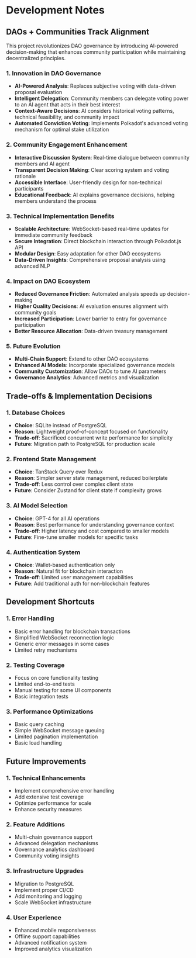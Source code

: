 # Development Notes

## DAOs + Communities Track Alignment

This project revolutionizes DAO governance by introducing AI-powered decision-making that enhances community participation while maintaining decentralized principles.

### 1. Innovation in DAO Governance
- **AI-Powered Analysis**: Replaces subjective voting with data-driven proposal evaluation
- **Intelligent Delegation**: Community members can delegate voting power to an AI agent that acts in their best interest
- **Context-Aware Decisions**: AI considers historical voting patterns, technical feasibility, and community impact
- **Automated Conviction Voting**: Implements Polkadot's advanced voting mechanism for optimal stake utilization

### 2. Community Engagement Enhancement
- **Interactive Discussion System**: Real-time dialogue between community members and AI agent
- **Transparent Decision Making**: Clear scoring system and voting rationale
- **Accessible Interface**: User-friendly design for non-technical participants
- **Educational Feedback**: AI explains governance decisions, helping members understand the process

### 3. Technical Implementation Benefits
- **Scalable Architecture**: WebSocket-based real-time updates for immediate community feedback
- **Secure Integration**: Direct blockchain interaction through Polkadot.js API
- **Modular Design**: Easy adaptation for other DAO ecosystems
- **Data-Driven Insights**: Comprehensive proposal analysis using advanced NLP

### 4. Impact on DAO Ecosystem
- **Reduced Governance Friction**: Automated analysis speeds up decision-making
- **Higher Quality Decisions**: AI evaluation ensures alignment with community goals
- **Increased Participation**: Lower barrier to entry for governance participation
- **Better Resource Allocation**: Data-driven treasury management

### 5. Future Evolution
- **Multi-Chain Support**: Extend to other DAO ecosystems
- **Enhanced AI Models**: Incorporate specialized governance models
- **Community Customization**: Allow DAOs to tune AI parameters
- **Governance Analytics**: Advanced metrics and visualization

## Trade-offs & Implementation Decisions

### 1. Database Choices
- **Choice**: SQLite instead of PostgreSQL
- **Reason**: Lightweight proof-of-concept focused on functionality
- **Trade-off**: Sacrificed concurrent write performance for simplicity
- **Future**: Migration path to PostgreSQL for production scale

### 2. Frontend State Management
- **Choice**: TanStack Query over Redux
- **Reason**: Simpler server state management, reduced boilerplate
- **Trade-off**: Less control over complex client state
- **Future**: Consider Zustand for client state if complexity grows

### 3. AI Model Selection
- **Choice**: GPT-4 for all AI operations
- **Reason**: Best performance for understanding governance context
- **Trade-off**: Higher latency and cost compared to smaller models
- **Future**: Fine-tune smaller models for specific tasks

### 4. Authentication System
- **Choice**: Wallet-based authentication only
- **Reason**: Natural fit for blockchain interaction
- **Trade-off**: Limited user management capabilities
- **Future**: Add traditional auth for non-blockchain features

## Development Shortcuts

### 1. Error Handling
- Basic error handling for blockchain transactions
- Simplified WebSocket reconnection logic
- Generic error messages in some cases
- Limited retry mechanisms

### 2. Testing Coverage
- Focus on core functionality testing
- Limited end-to-end tests
- Manual testing for some UI components
- Basic integration tests

### 3. Performance Optimizations
- Basic query caching
- Simple WebSocket message queuing
- Limited pagination implementation
- Basic load handling

## Future Improvements

### 1. Technical Enhancements
- Implement comprehensive error handling
- Add extensive test coverage
- Optimize performance for scale
- Enhance security measures

### 2. Feature Additions
- Multi-chain governance support
- Advanced delegation mechanisms
- Governance analytics dashboard
- Community voting insights

### 3. Infrastructure Upgrades
- Migration to PostgreSQL
- Implement proper CI/CD
- Add monitoring and logging
- Scale WebSocket infrastructure

### 4. User Experience
- Enhanced mobile responsiveness
- Offline support capabilities
- Advanced notification system
- Improved analytics visualization